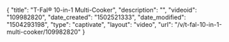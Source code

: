 {
    "title": "T-Fal&reg; 10-in-1 Multi-Cooker",
    "description": "",
    "videoid": "109982820",
    "date_created": "1502521333",
    "date_modified": "1504293198",
    "type": "captivate",
    "layout": "video",
    "url": "\/v\/t-fal-10-in-1-multi-cooker\/109982820"
}